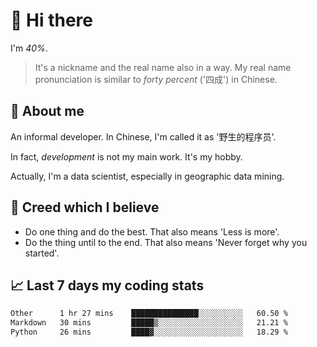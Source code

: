 # 👋 Hi there

I'm *40%*.

> It's a nickname and the real name also in a way.
> My real name pronunciation is similar to *forty percent* ('四成') in Chinese.

## :speech_balloon: About me

An informal developer. In Chinese, I'm called it as '野生的程序员'.

In fact, _development_ is not my main work. It's my hobby.

Actually, I'm a data scientist, especially in geographic data mining.

## :see_no_evil: Creed which I believe

- Do one thing and do the best. That also means 'Less is more'.
- Do the thing until to the end. That also means 'Never forget why you started'.

## :chart_with_upwards_trend: Last 7 days my coding stats

<!--START_SECTION:waka-->

```txt
Other      1 hr 27 mins    ███████████████░░░░░░░░░░   60.50 %
Markdown   30 mins         █████▒░░░░░░░░░░░░░░░░░░░   21.21 %
Python     26 mins         ████▓░░░░░░░░░░░░░░░░░░░░   18.29 %
```

<!--END_SECTION:waka-->
